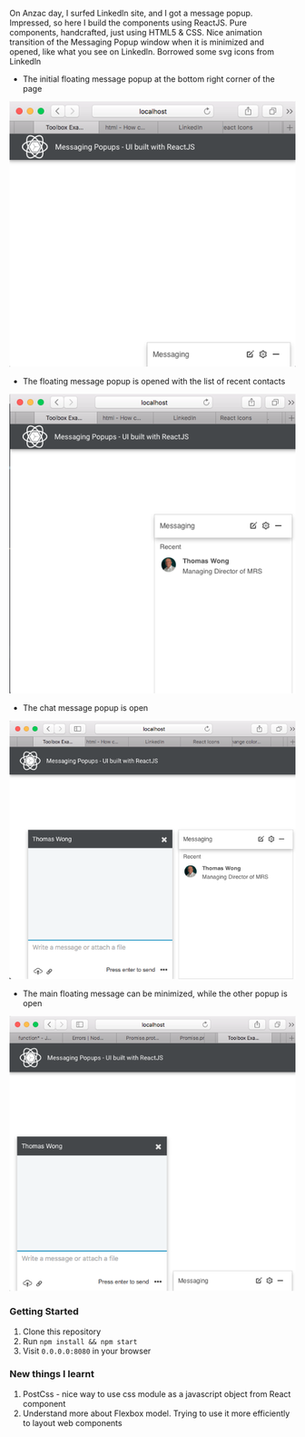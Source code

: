 On Anzac day, I surfed Linkedln site, and I got a message popup. Impressed, so here I build the components using ReactJS. Pure components, handcrafted, just using HTML5 & CSS. Nice animation transition of the Messaging Popup window when it is minimized and opened, like what you see on Linkedln. Borrowed some svg icons from Linkedln

- The initial floating message popup at the bottom right corner of the page

![Floating popup](screenshots/1.png "Floating popup at the bottom")

- The floating message popup is opened with the list of recent contacts

![Message Popup maximized](screenshots/2.png "Message Popup Open")

- The chat message popup is open

![Message popup maximized](screenshots/3.png "Message Popup Open")

- The main floating message can be minimized, while the other popup is open

![One popup minimized, one popup open](screenshots/4.png "One popup minimized, one popup open")

### Getting Started
1. Clone this repository
2. Run `npm install && npm start`
3. Visit `0.0.0.0:8080` in your browser

### New things I learnt
1. PostCss - nice way to use css module as a javascript object from React component
2. Understand more about Flexbox model. Trying to use it more efficiently to layout web components
